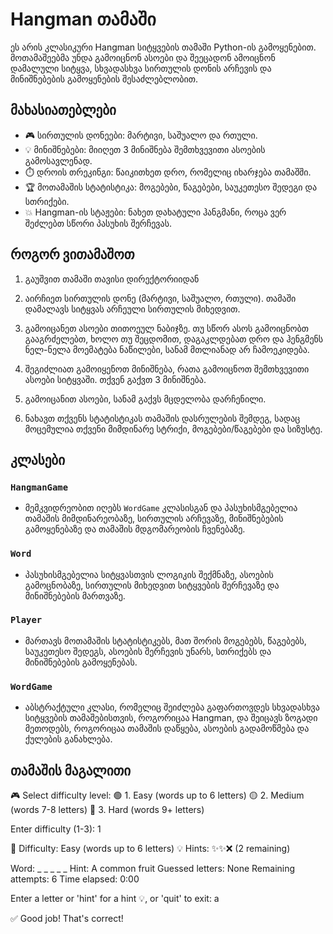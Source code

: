 # Hangman თამაში

ეს არის კლასიკური Hangman სიტყვების თამაში Python-ის გამოყენებით. მოთამაშეებმა უნდა გამოიცნონ ასოები და შეეცადონ ამოიცნონ დამალული სიტყვა, სხვადასხვა სირთულის დონის არჩევის და მინიშნებების გამოყენების შესაძლებლობით.

## მახასიათებლები

- 🎮 სირთულის დონეები: მარტივი, საშუალო და რთული.
- 💡 მინიშნებები: მიიღეთ 3 მინიშნება შემთხვევითი ასოების გამოსავლენად.
- ⏱️ დროის თრეკინგი: წაიკითხეთ დრო, რომელიც იხარჯება თამაშში.
- 🏆 მოთამაშის სტატისტიკა: მოგებები, წაგებები, საუკეთესო შედეგი და სთრიქები.
- 💥 Hangman-ის სტაჟები: ნახეთ დახატული ჰანგმანი, როცა ვერ შეძლებთ სწორი პასუხის შერჩევას.


## როგორ ვითამაშოთ

1. გაუშვით თამაში თავისი დირექტორიიდან


2. აირჩიეთ სირთულის დონე (მარტივი, საშუალო, რთული). თამაში დამალავს სიტყვას არჩეული სირთულის მიხედვით.

3. გამოიცანეთ ასოები თითოეულ ნაბიჯზე. თუ სწორ ასოს გამოიცნობთ გააგრძელებთ, ხოლო თუ შეცდომით, დაგაკლდებათ დრო და ჰენგმენს ნელ-ნელა მოემატება ნაწილები, სანამ მთლიანად არ ჩამოეკიდება.

4. შეგიძლიათ გამოიყენოთ მინიშნება, რათა გამოიცნოთ შემთხვევითი ასოები სიტყვაში. თქვენ გაქვთ 3 მინიშნება.

5. გამოიცანით ასოები, სანამ გაქვს მცდელობა დარჩენილი.

6. ნახავთ თქვენს სტატისტიკას თამაშის დასრულების შემდეგ, სადაც მოცემულია თქვენი მიმდინარე სტრიქი, მოგებები/წაგებები და სიზუსტე.

## კლასები

### `HangmanGame`
- მემკვიდრეობით იღებს `WordGame` კლასისგან და პასუხისმგებელია თამაშის მიმდინარეობაზე, სირთულის არჩევაზე, მინიშნებების გამოყენებაზე და თამაშის მდგომარეობის ჩვენებაზე.

### `Word`
- პასუხისმგებელია სიტყვასთვის ლოგიკის შექმნაზე, ასოების გამოცნობაზე, სირთულის მიხედვით სიტყვების შერჩევაზე და მინიშნებების მართვაზე.

### `Player`
- მართავს მოთამაშის სტატისტიკებს, მათ შორის მოგებებს, წაგებებს, საუკეთესო შედეგს, ასოების შერჩევის უნარს, სთრიქებს და მინიშნებების გამოყენებას.

### `WordGame` 
- აბსტრაქტული კლასი, რომელიც შეიძლება გაფართოვდეს სხვადასხვა სიტყვების თამაშებისთვის, როგორიცაა Hangman, და შეიცავს ზოგადი მეთოდებს, როგორიცაა თამაშის დაწყება, ასოების გადამოწმება და ქულების განახლება.

## თამაშის მაგალითი

🎮 Select difficulty level:
🟢 1. Easy (words up to 6 letters)
🟡 2. Medium (words 7-8 letters)
🔴 3. Hard (words 9+ letters)

Enter difficulty (1-3): 1

🎯 Difficulty: Easy (words up to 6 letters)
💡 Hints: ✨✨❌ (2 remaining)

Word: _ _ _ _ _
Hint: A common fruit
Guessed letters: None
Remaining attempts: 6
Time elapsed: 0:00

Enter a letter or 'hint' for a hint 💡, or 'quit' to exit: a

✅ Good job! That's correct!

